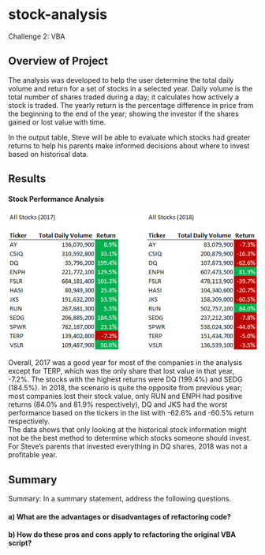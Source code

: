# stock-analysis
Challenge 2: VBA

## Overview of Project

The analysis was developed to help the user determine the total daily volume and return for a set of stocks in a selected year. Daily volume is the total number of shares traded during a day; it calculates how actively a stock is traded. The yearly return is the percentage difference in price from the beginning  to the end of the year; showing the investor if the shares gained or lost value with time. 

In the output table, Steve will be able to evaluate which stocks had greater returns to help his parents make informed decisions about where to invest based on historical data.

## Results
#### Stock Performance Analysis
![ScreenShot](https://github.com/liviamiyabara/stock-analysis-challenge/blob/main/Resources/All%20Stocks%20(2017%20%26%202018).png)

Overall, 2017 was a good year for most of the companies in the analysis except for TERP, which was the only share that lost value in that year, -7.2%. The stocks with the highest returns were DQ (199.4%) and SEDG (184.5%).
In 2018, the scenario is quite the opposite from previous year; most companies lost their stock value, only RUN and ENPH had positive returns (84.0% and 81.9% respectively), DQ and JKS had the worst performance based on the tickers in the list with -62.6% and -60.5% return respectively.   
The data shows that only looking at the historical stock information might not be the best method to determine which stocks someone should invest. For Steve’s parents that invested everything in DQ shares, 2018 was not a profitable year.


## Summary
Summary: In a summary statement, address the following questions.
#### a) What are the advantages or disadvantages of refactoring code?

#### b) How do these pros and cons apply to refactoring the original VBA script?
